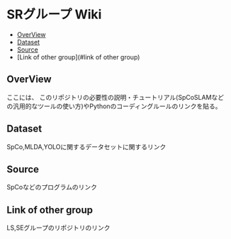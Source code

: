 # SRグループ Wiki

- [OverView](#Overview)
- [Dataset](#Dataset)
- [Source](#source)
- [Link of other group](#link of other group)

## OverView
ここには、
このリポジトリの必要性の説明・チュートリアル(SpCoSLAMなどの汎用的なツールの使い方)やPythonのコーディングルールのリンクを貼る。

## Dataset
SpCo,MLDA,YOLOに関するデータセットに関するリンク

## Source
SpCoなどのプログラムのリンク

## Link of other group
LS,SEグループのリポジトリのリンク


